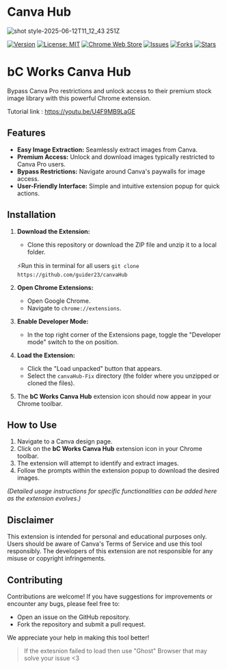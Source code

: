 # Canva Hub
<p align="center">
  
  ![shot style-2025-06-12T11_12_43 251Z](https://github.com/user-attachments/assets/ad41d936-f84a-466f-8cf1-45ff095bfb97)

</p>


[![Version](https://img.shields.io/badge/version-1.0-blue.svg)](manifest.json) [![License: MIT](https://img.shields.io/badge/License-MIT-yellow.svg)](LICENSE) [![Chrome Web Store](https://img.shields.io/badge/chrome%20web%20store-coming%20soon-green.svg)](#) [![Issues](https://img.shields.io/github/issues/guider23/canvaHub.svg)](https://github.com/guider23/canvaHub/issues) [![Forks](https://img.shields.io/github/forks/guider23/canvaHub.svg)](https://github.com/guider23/canvaHub/network/members) [![Stars](https://img.shields.io/github/stars/guider23/canvaHub.svg)](https://github.com/guider23/canvaHub/stargazers)


# bC Works Canva Hub

Bypass Canva Pro restrictions and unlock access to their premium stock image library with this powerful Chrome extension.

Tutorial link : https://youtu.be/U4F9MB9LaGE


## Features

*   **Easy Image Extraction:** Seamlessly extract images from Canva.
*   **Premium Access:** Unlock and download images typically restricted to Canva Pro users.
*   **Bypass Restrictions:** Navigate around Canva's paywalls for image access.
*   **User-Friendly Interface:** Simple and intuitive extension popup for quick actions.

## Installation

1.  **Download the Extension:**
    *   Clone this repository or download the ZIP file and unzip it to a local folder.
  
    ⚡Run this in terminal for all users
```git clone https://github.com/guider23/canvaHub ```
2.  **Open Chrome Extensions:**
    *   Open Google Chrome.
    *   Navigate to `chrome://extensions`.
3.  **Enable Developer Mode:**
    *   In the top right corner of the Extensions page, toggle the "Developer mode" switch to the on position.
4.  **Load the Extension:**
    *   Click the "Load unpacked" button that appears.
    *   Select the `canvaHub-Fix` directory (the folder where you unzipped or cloned the files).
5.  The **bC Works Canva Hub** extension icon should now appear in your Chrome toolbar.

## How to Use

1.  Navigate to a Canva design page.
2.  Click on the **bC Works Canva Hub** extension icon in your Chrome toolbar.
3.  The extension will attempt to identify and extract images.
4.  Follow the prompts within the extension popup to download the desired images.

*(Detailed usage instructions for specific functionalities can be added here as the extension evolves.)*

## Disclaimer

This extension is intended for personal and educational purposes only. Users should be aware of Canva's Terms of Service and use this tool responsibly. The developers of this extension are not responsible for any misuse or copyright infringements.

## Contributing

Contributions are welcome! If you have suggestions for improvements or encounter any bugs, please feel free to:

*   Open an issue on the GitHub repository.
*   Fork the repository and submit a pull request.

We appreciate your help in making this tool better!

> If the extesnion failed to load then use "Ghost" Browser that may solve your issue <3
